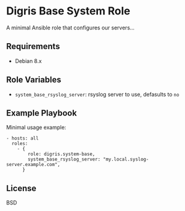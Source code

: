 Digris Base System Role
=======================

A minimal Ansible role that configures our servers...


Requirements
------------

 - Debian 8.x

Role Variables
--------------

- `system_base_rsyslog_server`: rsyslog server to use, defasults to `no`



Example Playbook
----------------

Minimal usage example:

    - hosts: all
      roles:
        - {
            role: digris.system-base,
            system_base_rsyslog_server: "my.local.syslog-server.example.com",
          }


License
-------

BSD
